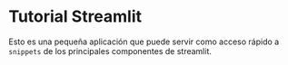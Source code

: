 # Tutorial Streamlit

Esto es una pequeña aplicación que puede servir como acceso rápido a `snippets` de los principales componentes de streamlit.
